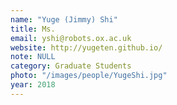 ```yaml
---
name: "Yuge (Jimmy) Shi"
title: Ms.
email: yshi@robots.ox.ac.uk
website: http://yugeten.github.io/
note: NULL
category: Graduate Students
photo: "/images/people/YugeShi.jpg"
year: 2018
---
```

